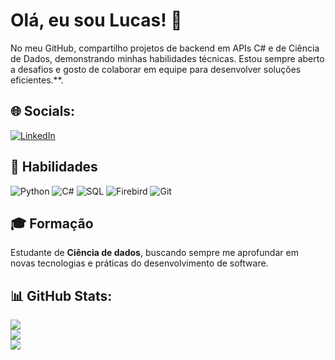 # Olá, eu sou Lucas! 👋

No meu GitHub, compartilho projetos de backend em APIs C# e de Ciência de Dados, demonstrando minhas habilidades técnicas. Estou sempre aberto a desafios e gosto de colaborar em equipe para desenvolver soluções eficientes.**.

## 🌐 Socials:
[![LinkedIn](https://img.shields.io/badge/LinkedIn-%230077B5.svg?logo=linkedin&logoColor=white)](https://www.linkedin.com/in/lucasrpinto)

## 🚀 Habilidades

![Python](https://img.shields.io/badge/-Python-3776AB?logo=python&logoColor=white&style=for-the-badge)
![C#](https://img.shields.io/badge/-C%23-239120?logo=dotnet&logoColor=white&style=for-the-badge)
![SQL](https://img.shields.io/badge/-SQL-4479A1?logo=mysql&logoColor=white&style=for-the-badge)
![Firebird](https://img.shields.io/badge/-Firebird-FF4500?logo=firebird&logoColor=white&style=for-the-badge)
![Git](https://img.shields.io/badge/-Git-F05032?logo=git&logoColor=white&style=for-the-badge)

## 🎓 Formação
Estudante de **Ciência de dados**, buscando sempre me aprofundar em novas tecnologias e práticas do desenvolvimento de software.

## 📊 GitHub Stats:
![](https://github-readme-stats.vercel.app/api?username=lucasrpinto&theme=dark&hide_border=false&include_all_commits=true&count_private=true)<br/>
![](https://github-readme-streak-stats.herokuapp.com/?user=lucasrpinto&theme=dark&hide_border=false)<br/>
![](https://github-readme-stats.vercel.app/api/top-langs/?username=lucasrpinto&layout=compact&theme=dark&cache_seconds=1800)


